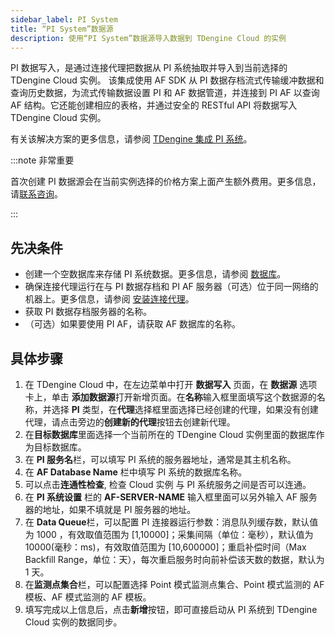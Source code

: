 ```yaml
---
sidebar_label: PI System
title: “PI System”数据源
description: 使用“PI System”数据源导入数据到 TDengine Cloud 的实例
---
```


PI 数据写入，是通过连接代理把数据从 PI 系统抽取并导入到当前选择的 TDengine Cloud 实例。
该集成使用 AF SDK 从 PI 数据存档流式传输缓冲数据和查询历史数据，为流式传输数据设置 PI 和 AF 数据管道，并连接到 PI AF 以查询 AF 结构。它还能创建相应的表格，并通过安全的 RESTful API 将数据写入 TDengine Cloud 实例。

有关该解决方案的更多信息，请参阅 [TDengine 集成 PI 系统](https://tdengine.com/pi-system/)。

:::note 非常重要

首次创建 PI 数据源会在当前实例选择的价格方案上面产生额外费用。更多信息，请[联系咨询](https://cloud.taosdata.com)。

:::

## 先决条件

- 创建一个空数据库来存储 PI 系统数据。更多信息，请参阅 [数据库](../../../programming/model/#create-database)。
- 确保连接代理运行在与 PI 数据存档和 PI AF 服务器（可选）位于同一网络的机器上。更多信息，请参阅 [安装连接代理](../install-agent/)。
- 获取 PI 数据存档服务器的名称。
- （可选）如果要使用 PI AF，请获取 AF 数据库的名称。

## 具体步骤

1. 在 TDengine Cloud 中，在左边菜单中打开 **数据写入** 页面，在 **数据源** 选项卡上，单击 **添加数据源**打开新增页面。在**名称**输入框里面填写这个数据源的名称，并选择 **PI** 类型，在**代理**选择框里面选择已经创建的代理，如果没有创建代理，请点击旁边的**创建新的代理**按钮去创建新代理。
2. 在**目标数据库**里面选择一个当前所在的 TDengine Cloud 实例里面的数据库作为目标数据库。
3. 在 **PI 服务名**栏，可以填写 PI 系统的服务器地址，通常是其主机名称。
4. 在 **AF Database Name** 栏中填写 PI 系统的数据库名称。
5. 可以点击**连通性检查**, 检查 Cloud 实例 与 PI 系统服务之间是否可以连通。
6. 在 **PI 系统设置** 栏的 **AF-SERVER-NAME** 输入框里面可以另外输入 AF 服务器的地址，如果不填就是 PI 服务器的地址。
7. 在 **Data Queue**栏，可以配置 PI 连接器运行参数：消息队列缓存数，默认值为 1000 ，有效取值范围为 [1,10000]；采集间隔（单位：毫秒），默认值为 10000(毫秒：ms)，有效取值范围为 [10,600000]；重启补偿时间（Max Backfill Range，单位：天），每次重启服务时向前补偿该天数的数据，默认为 1 天。
8. 在**监测点集合**栏，可以配置选择 Point 模式监测点集合、Point 模式监测的 AF 模板、AF 模式监测的 AF 模板。
9. 填写完成以上信息后，点击**新增**按钮，即可直接启动从 PI 系统到 TDengine Cloud 实例的数据同步。

